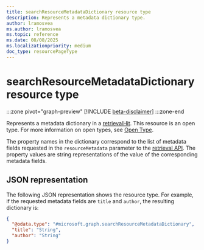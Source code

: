 ```yaml
---
title: searchResourceMetadataDictionary resource type
description: Represents a metadata dictionary type.
author: lramosvea
ms.author: lramosvea
ms.topic: reference
ms.date: 08/08/2025
ms.localizationpriority: medium
doc_type: resourcePageType
---
```


# searchResourceMetadataDictionary resource type

:::zone pivot="graph-preview"
[!INCLUDE [beta-disclaimer](../../../includes/beta-disclaimer.md)]
:::zone-end

Represents a metadata dictionary in a [retrievalHit](retrievalhit.md). This resource is an open type. For more information on open types, see [Open Type](https://www.odata.org/getting-started/advanced-tutorial/#openType).

The property names in the dictionary correspond to the list of metadata fields requested in the `resourceMetadata` parameter to the [retrieval API](../copilotroot-retrieval.md). The property values are string representations of the value of the corresponding metadata fields.

## JSON representation

The following JSON representation shows the resource type. For example, if the requested metadata fields are `title` and `author`, the resulting dictionary is:

```json
{
  "@odata.type": "#microsoft.graph.searchResourceMetadataDictionary",
  "title": "String",
  "author": "String"
}
```
